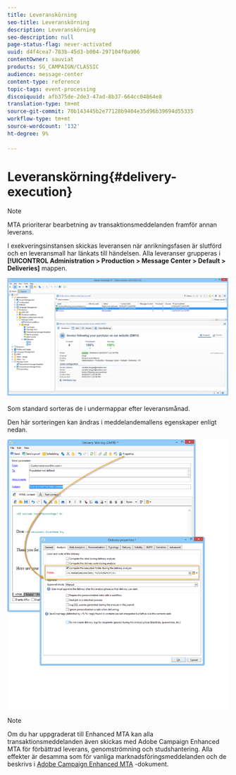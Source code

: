 ```yaml
---
title: Leveranskörning
seo-title: Leveranskörning
description: Leveranskörning
seo-description: null
page-status-flag: never-activated
uuid: d4f4cea7-783b-45d3-b004-297104f0a906
contentOwner: sauviat
products: SG_CAMPAIGN/CLASSIC
audience: message-center
content-type: reference
topic-tags: event-processing
discoiquuid: afb375de-2de3-47ad-8b37-664cc04864e8
translation-type: tm+mt
source-git-commit: 70b143445b2e77128b9404e35d96b39694d55335
workflow-type: tm+mt
source-wordcount: '132'
ht-degree: 9%

---
```



# Leveranskörning{#delivery-execution}

>[!NOTE]
>
>MTA prioriterar bearbetning av transaktionsmeddelanden framför annan leverans.

I exekveringsinstansen skickas leveransen när anrikningsfasen är slutförd och en leveransmall har länkats till händelsen. Alla leveranser grupperas i **[!UICONTROL Administration > Production > Message Center > Default > Deliveries]** mappen.

![](assets/messagecenter_deliveries_execinstances_001.png)

Som standard sorteras de i undermappar efter leveransmånad.

Den här sorteringen kan ändras i meddelandemallens egenskaper enligt nedan.

![](assets/messagecenter_deliveries_properties_001.png)

>[!NOTE]
>
>Om du har uppgraderat till Enhanced MTA kan alla transaktionsmeddelanden även skickas med Adobe Campaign Enhanced MTA för förbättrad leverans, genomströmning och studshantering. Alla effekter är desamma som för vanliga marknadsföringsmeddelanden och de beskrivs i [Adobe Campaign Enhanced MTA](https://helpx.adobe.com/se/campaign/kb/acc-campaign-enhanced-mta.html) -dokument.